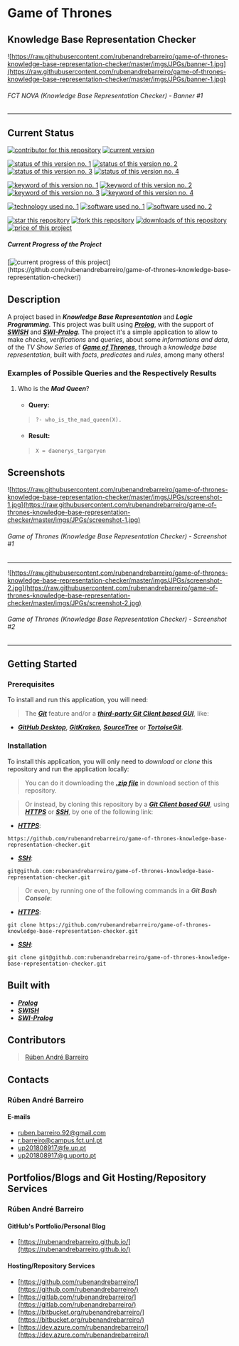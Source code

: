 # Game of Thrones 
## Knowledge Base Representation Checker

![https://raw.githubusercontent.com/rubenandrebarreiro/game-of-thrones-knowledge-base-representation-checker/master/imgs/JPGs/banner-1.jpg](https://raw.githubusercontent.com/rubenandrebarreiro/game-of-thrones-knowledge-base-representation-checker/master/imgs/JPGs/banner-1.jpg)
######  FCT NOVA (Knowledge Base Representation Checker) - Banner #1

***

## Current Status
[![contributor for this repository](https://img.shields.io/badge/contributor-rubenandrebarreiro-blue.svg)](https://github.com/rubenandrebarreiro/)
[![current version](https://img.shields.io/badge/version-1.0-magenta.svg)](https://github.com/rubenandrebarreiro/game-of-thrones-knowledge-base-representation-checker/)

[![status of this version no. 1](https://img.shields.io/badge/status-completed-orange.svg)](https://github.com/rubenandrebarreiro/game-of-thrones-knowledge-base-representation-checker/)
[![status of this version no. 2](https://img.shields.io/badge/status-final-orange.svg)](https://github.com/rubenandrebarreiro/game-of-thrones-knowledge-base-representation-checker/)
[![status of this version no. 3](https://img.shields.io/badge/status-stable-orange.svg)](https://github.com/rubenandrebarreiro/game-of-thrones-knowledge-base-representation-checker/)
[![status of this version no. 4](https://img.shields.io/badge/status-documented-orange.svg)](https://github.com/rubenandrebarreiro/game-of-thrones-knowledge-base-representation-checker/)

[![keyword of this version no. 1](https://img.shields.io/badge/keyword-knowledge&nbsp;base-brown.svg)](https://github.com/rubenandrebarreiro/game-of-thrones-knowledge-base-representation-checker/)
[![keyword of this version no. 2](https://img.shields.io/badge/keyword-knowledge&nbsp;representation-brown.svg)](https://github.com/rubenandrebarreiro/game-of-thrones-knowledge-base-representation-checker/)
[![keyword of this version no. 3](https://img.shields.io/badge/keyword-logic-brown.svg)](https://github.com/rubenandrebarreiro/game-of-thrones-knowledge-base-representation-checker/)
[![keyword of this version no. 4](https://img.shields.io/badge/keyword-game&nbsp;of&nbsp;thrones-brown.svg)](https://github.com/rubenandrebarreiro/game-of-thrones-knowledge-base-representation-checker/)

[![technology used no. 1](https://img.shields.io/badge/built&nbsp;with-prolog-red.svg)](https://en.wikipedia.org/wiki/Prolog)
[![software used no. 1](https://img.shields.io/badge/software-swish-gold.svg)](https://swish.swi-prolog.org)
[![software used no. 2](https://img.shields.io/badge/software-swi&nbsp;prolog-gold.svg)](https://www.swi-prolog.org/)

[![star this repository](http://githubbadges.com/star.svg?user=rubenandrebarreiro&repo=game-of-thrones-knowledge-base-representation-checker&style=flat)](https://github.com/rubenandrebarreiro/game-of-thrones-knowledge-base-representation-checker/stargazers)
[![fork this repository](http://githubbadges.com/fork.svg?user=rubenandrebarreiro&repo=game-of-thrones-knowledge-base-representation-checker&style=flat)](https://github.com/rubenandrebarreiro/game-of-thrones-knowledge-base-representation-checker/fork)
[![downloads of this repository](https://img.shields.io/github/downloads/rubenandrebarreiro/game-of-thrones-knowledge-base-representation-checker/total.svg)](https://github.com/rubenandrebarreiro/game-of-thrones-knowledge-base-representation-checker/archive/master.zip)
[![price of this project](https://img.shields.io/badge/price-free-success.svg)](https://github.com/rubenandrebarreiro/game-of-thrones-knowledge-base-representation-checker/archive/master.zip)

##### Current Progress of the Project

[![current progress of this project](http://progressed.io/bar/100?title=&nbsp;completed&nbsp;)](https://github.com/rubenandrebarreiro/game-of-thrones-knowledge-base-representation-checker/)


## Description

A project based in **_Knowledge Base Representation_** and **_Logic Programming_**. This project was built using [**_Prolog_**](https://en.wikipedia.org/wiki/Prolog), with the support of [**_SWISH_**](https://swish.swi-prolog.org/) and [**_SWI-Prolog_**](https://www.swi-prolog.org). The project it's a simple application to allow to make _checks_, _verifications_ and _queries_, about some _informations and data_, of the _TV Show Series_ of [**_Game of Thrones_**](https://en.wikipedia.org/wiki/Game_of_Thrones), through a _knowledge base representation_, built with _facts_, _predicates_ and _rules_, among many others!

### Examples of Possible Queries and the Respectively Results

1. Who is the **_Mad Queen_**?
   * #### Query:
   > ```
   > ?- who_is_the_mad_queen(X).
   > ```
   * #### Result:
   > ```
   > X = daenerys_targaryen
   > ```

## Screenshots

![https://raw.githubusercontent.com/rubenandrebarreiro/game-of-thrones-knowledge-base-representation-checker/master/imgs/JPGs/screenshot-1.jpg](https://raw.githubusercontent.com/rubenandrebarreiro/game-of-thrones-knowledge-base-representation-checker/master/imgs/JPGs/screenshot-1.jpg)
######  Game of Thrones (Knowledge Base Representation Checker) - Screenshot #1

***

![https://raw.githubusercontent.com/rubenandrebarreiro/game-of-thrones-knowledge-base-representation-checker/master/imgs/JPGs/screenshot-2.jpg](https://raw.githubusercontent.com/rubenandrebarreiro/game-of-thrones-knowledge-base-representation-checker/master/imgs/JPGs/screenshot-2.jpg)
######  Game of Thrones (Knowledge Base Representation Checker) - Screenshot #2

***


## Getting Started

### Prerequisites
To install and run this application, you will need:
> The [**_Git_**](https://git-scm.com/) feature and/or a [**_third-party Git Client based GUI_**](https://git-scm.com/downloads/guis/), like:
* [**_GitHub Desktop_**](https://desktop.github.com/), [**_GitKraken_**](https://www.gitkraken.com/), [**_SourceTree_**](https://www.sourcetreeapp.com/) or [**_TortoiseGit_**](https://tortoisegit.org/).

### Installation
To install this application, you will only need to _download_ or _clone_ this repository and run the application locally:

> You can do it downloading the [**_.zip file_**](https://github.com/rubenandrebarreiro/game-of-thrones-knowledge-base-representation-checker/archive/master.zip) in download section of this repository.

> Or instead, by cloning this repository by a [**_Git Client based GUI_**](https://git-scm.com/downloads/guis), using [**_HTTPS_**](https://en.wikipedia.org/wiki/HTTPS) or [**_SSH_**](https://en.wikipedia.org/wiki/SSH_File_Transfer_Protocol), by one of the following link:
* [**_HTTPS_**](https://en.wikipedia.org/wiki/HTTPS):
```
https://github.com/rubenandrebarreiro/game-of-thrones-knowledge-base-representation-checker.git
```
* [**_SSH_**](https://en.wikipedia.org/wiki/SSH_File_Transfer_Protocol):
```
git@github.com:rubenandrebarreiro/game-of-thrones-knowledge-base-representation-checker.git
```

> Or even, by running one of the following commands in a **_Git Bash Console_**:
* [**_HTTPS_**](https://en.wikipedia.org/wiki/HTTPS):
```
git clone https://github.com/rubenandrebarreiro/game-of-thrones-knowledge-base-representation-checker.git
```
* [**_SSH_**](https://en.wikipedia.org/wiki/SSH_File_Transfer_Protocol):
```
git clone git@github.com:rubenandrebarreiro/game-of-thrones-knowledge-base-representation-checker.git
```

## Built with
* [**_Prolog_**](https://en.wikipedia.org/wiki/Prolog)
* [**_SWISH_**](https://swish.swi-prolog.org/)
* [**_SWI-Prolog_**](https://www.swi-prolog.org)

## Contributors

> [Rúben André Barreiro](https://github.com/rubenandrebarreiro/)

## Contacts

### Rúben André Barreiro
#### E-mails
* [ruben.barreiro.92@gmail.com](mailto:ruben.barreiro.92@gmail.com)
* [r.barreiro@campus.fct.unl.pt](mailto:r.barreiro@campus.fct.unl.pt)
* [up201808917@fe.up.pt](mailto:up201808917@fe.up.pt)
* [up201808917@g.uporto.pt](mailto:up201808917@g.uporto.pt)

## Portfolios/Blogs and Git Hosting/Repository Services

### Rúben André Barreiro
#### GitHub's Portfolio/Personal Blog
* [https://rubenandrebarreiro.github.io/](https://rubenandrebarreiro.github.io/)

#### Hosting/Repository Services
* [https://github.com/rubenandrebarreiro/](https://github.com/rubenandrebarreiro/)
* [https://gitlab.com/rubenandrebarreiro/](https://gitlab.com/rubenandrebarreiro/)
* [https://bitbucket.org/rubenandrebarreiro/](https://bitbucket.org/rubenandrebarreiro/)
* [https://dev.azure.com/rubenandrebarreiro/](https://dev.azure.com/rubenandrebarreiro/)
